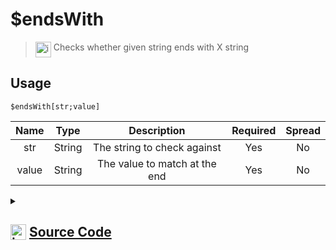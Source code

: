 # $endsWith
> <img align="top" src="https://upload.wikimedia.org/wikipedia/commons/thumb/e/e4/Infobox_info_icon.svg/160px-Infobox_info_icon.svg.png?20150409153300" alt="image" width="25" height="auto"> Checks whether given string ends with X string
## Usage
```
$endsWith[str;value]
```
| Name | Type | Description | Required | Spread
| :---: | :---: | :---: | :---: | :---: |
str | String | The string to check against | Yes | No
value | String | The value to match at the end | Yes | No
<details>
<summary>
    
## <img align="top" src="https://cdn4.iconfinder.com/data/icons/iconsimple-logotypes/512/github-512.png" alt="image" width="25" height="auto">  [Source Code](https://github.com/tryforge/ForgeScript-V2/blob/main/src/native/endsWith.ts)
    
</summary>
    
```ts
import { ArgType, NativeFunction, Return } from "../structures"

export default new NativeFunction({
    name: "$endsWith",
    version: "1.0.0",
    description: "Checks whether given string ends with X string",
    unwrap: true,
    args: [
        {
            name: "str",
            description: "The string to check against",
            type: ArgType.String,
            rest: false,
            required: true
        },
        {
            name: "value",
            required: true,
            description: "The value to match at the end",
            rest: false,
            type: ArgType.String
        }
    ],
    brackets: true,
    execute(ctx, [ str, match ]) {
        return Return.success(str.endsWith(match))   
    }
})
```
    
</details>